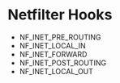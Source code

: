 # Netfilter Hooks
- NF_INET_PRE_ROUTING
- NF_INET_LOCAL_IN
- NF_INET_FORWARD
- NF_INET_POST_ROUTING
- NF_INET_LOCAL_OUT

